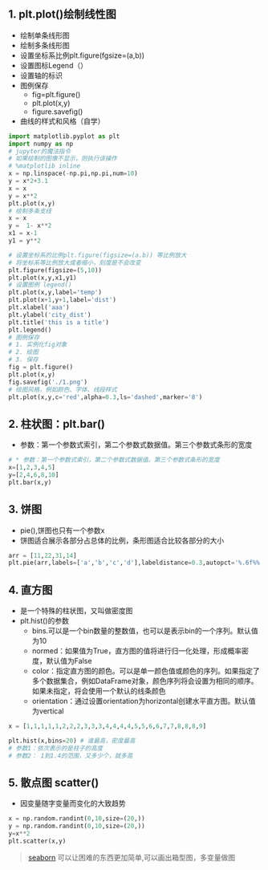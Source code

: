 ## 1. plt.plot()绘制线性图
* 绘制单条线形图
* 绘制多条线形图
* 设置坐标系比例plt.figure(fgsize=(a,b))
* 设置图标Legend（）
* 设置轴的标识
* 图例保存
    * fig=plt.figure()
    * plt.plot(x,y)
    * figure.savefig()
* 曲线的样式和风格（自学）
```python
import matplotlib.pyplot as plt 
import numpy as np
# jupyter的魔法指令
# 如果绘制的图像不显示，则执行该操作
# %matplotlib inline  
x = np.linspace(-np.pi,np.pi,num=10)
y = x*2+3.1
x = x
y = x**2
plt.plot(x,y)
# 绘制多条支线
x = x
y =  1- x**2
x1 = x-1
y1 = y**2

# 设置坐标系的比例plt.figure(figsize=(a.b)) 等比例放大
# 将坐标系等比例放大或者缩小，刻度是不会改变
plt.figure(figsize=(5,10))
plt.plot(x,y,x1,y1)
# 设置图例 legend()
plt.plot(x,y,label='temp')
plt.plot(x+1,y+1,label='dist')
plt.xlabel('aaa')
plt.ylabel('city_dist')
plt.title('this is a title')
plt.legend()
# 图例保存
# 1. 实例化fig对象
# 2. 绘图
# 3. 保存
fig = plt.figure()
plt.plot(x,y)
fig.savefig('./1.png')
# 绘图风格，例如颜色、字体、线段样式
plt.plot(x,y,c='red',alpha=0.3,ls='dashed',marker='8')

```

## 2. 柱状图：plt.bar()
* 参数：第一个参数式索引，第二个参数式数据值。第三个参数式条形的宽度
```python
# * 参数：第一个参数式索引，第二个参数式数据值。第三个参数式条形的宽度
x=[1,2,3,4,5]
y=[2,4,6,8,10]
plt.bar(x,y)
```
## 3. 饼图
* pie(),饼图也只有一个参数x
* 饼图适合展示各部分占总体的比例，条形图适合比较各部分的大小
```python
arr = [11,22,31,14]
plt.pie(arr,labels=['a','b','c','d'],labeldistance=0.3,autopct='%.6f%%',explode=[0.1,0.1,0.1,0.1])
```

## 4. 直方图
* 是一个特殊的柱状图，又叫做密度图
* plt.hist()的参数
  * bins.可以是一个bin数量的整数值，也可以是表示bin的一个序列。默认值为10
  * normed：如果值为True，直方图的值将进行归一化处理，形成概率密度，默认值为False
  * color：指定直方图的颜色。可以是单一颜色值或颜色的序列。如果指定了多个数据集合，例如DataFrame对象，颜色序列将会设置为相同的顺序。如果未指定，将会使用一个默认的线条颜色
  * orientation：通过设置orientation为horizontal创建水平直方图。默认值为vertical

```python
x = [1,1,1,1,1,2,2,2,3,3,3,4,4,4,4,5,5,6,6,7,7,8,8,8,9]

plt.hist(x,bins=20) # 谁最高，密度最高
# 参数1：依次表示的是柱子的高度
# 参数2： 1到1.4的范围，又多少个，就多高
```
## 5. 散点图 scatter()
* 因变量随字变量而变化的大致趋势
```python
x = np.random.randint(0,10,size=(20,))
y = np.random.randint(0,10,size=(20,))
y=x**2
plt.scatter(x,y)
```
> [seaborn](http://seaborn.pydata.org/) 可以让困难的东西更加简单,可以画出箱型图，多变量做图
